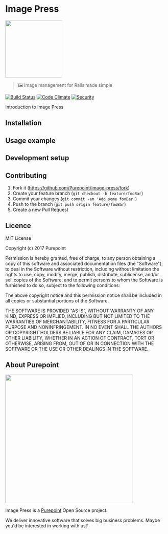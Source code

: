 # Image Press

<img src="https://user-images.githubusercontent.com/12545/27732799-fa72e806-5d8a-11e7-8bfe-af305051254f.png" width="178">

> 🖼 Image management for Rails made simple

[![Build Status](https://secure.travis-ci.org/Purepoint/Image-Press.svg?branch=master)](http://travis-ci.org/Purepoint/Image-Press)
[![Code Climate](https://codeclimate.com/github/Purepoint/Image-Press.svg)](https://codeclimate.com/github/Purepoint/Image-Press)
[![Security](https://hakiri.io/github/Purepoint/Image-Press/master.svg)](https://hakiri.io/github/Purepoint/Image-Press/master)

Introduction to Image Press

## Installation

## Usage example

## Development setup

## Contributing

1. Fork it (<https://github.com/Purepoint/image-press/fork>)
2. Create your feature branch (`git checkout -b feature/fooBar`)
3. Commit your changes (`git commit -am 'Add some fooBar'`)
4. Push to the branch (`git push origin feature/fooBar`)
5. Create a new Pull Request

## Licence

MIT License

Copyright (c) 2017 Purepoint

Permission is hereby granted, free of charge, to any person obtaining a copy
of this software and associated documentation files (the "Software"), to deal
in the Software without restriction, including without limitation the rights
to use, copy, modify, merge, publish, distribute, sublicense, and/or sell
copies of the Software, and to permit persons to whom the Software is
furnished to do so, subject to the following conditions:

The above copyright notice and this permission notice shall be included in all
copies or substantial portions of the Software.

THE SOFTWARE IS PROVIDED "AS IS", WITHOUT WARRANTY OF ANY KIND, EXPRESS OR
IMPLIED, INCLUDING BUT NOT LIMITED TO THE WARRANTIES OF MERCHANTABILITY,
FITNESS FOR A PARTICULAR PURPOSE AND NONINFRINGEMENT. IN NO EVENT SHALL THE
AUTHORS OR COPYRIGHT HOLDERS BE LIABLE FOR ANY CLAIM, DAMAGES OR OTHER
LIABILITY, WHETHER IN AN ACTION OF CONTRACT, TORT OR OTHERWISE, ARISING FROM,
OUT OF OR IN CONNECTION WITH THE SOFTWARE OR THE USE OR OTHER DEALINGS IN THE
SOFTWARE.

## About Purepoint

<img src="https://user-images.githubusercontent.com/12545/27732807-fe3defbc-5d8a-11e7-861c-6e6671a495f1.png" width="400">

Image Press is a [Purepoint](https://purepoint.io) Open Source project.

We deliver innovative software that solves big business problems. Maybe you'd be interested in working with us?

